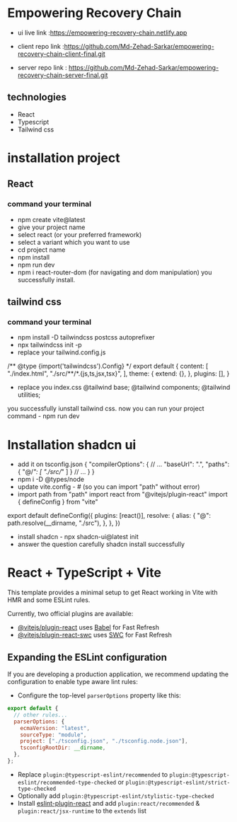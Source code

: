 # Empowering Recovery Chain

- ui live link :https://empowering-recovery-chain.netlify.app

- client repo link :https://github.com/Md-Zehad-Sarkar/empowering-recovery-chain-client-final.git

- server repo link : https://github.com/Md-Zehad-Sarkar/empowering-recovery-chain-server-final.git

## technologies

- React
- Typescript
- Tailwind css

# installation project

## React

### command your terminal

- npm create vite@latest
- give your project name
- select react (or your preferred framework)
- select a variant which you want to use
- cd project name
- npm install
- npm run dev
- npm i react-router-dom (for navigating and dom manipulation)
  you successfully install.

## tailwind css

### command your terminal

- npm install -D tailwindcss postcss autoprefixer
- npx tailwindcss init -p
- replace your tailwind.config.js

/** @type {import('tailwindcss').Config} \*/
export default {
content: [
"./index.html",
"./src/**/\*.{js,ts,jsx,tsx}",
],
theme: {
extend: {},
},
plugins: [],
}

- replace you index.css
  @tailwind base;
  @tailwind components;
  @tailwind utilities;

you successfully iunstall tailwind css. now you can run your project command - npm run dev

# Installation shadcn ui

- add it on tsconfig.json
  {
  "compilerOptions": {
  // ...
  "baseUrl": ".",
  "paths": {
  "@/_": [
  "./src/_"
  ]
  }
  // ...
  }
  }
- npm i -D @types/node
- update vite.config - # (so you can import "path" without error)
- import path from "path"
  import react from "@vitejs/plugin-react"
  import { defineConfig } from "vite"

export default defineConfig({
plugins: [react()],
resolve: {
alias: {
"@": path.resolve(\_\_dirname, "./src"),
},
},
})

- install shadcn - npx shadcn-ui@latest init
- answer the question carefully
  shadcn install successfully

# React + TypeScript + Vite

This template provides a minimal setup to get React working in Vite with HMR and some ESLint rules.

Currently, two official plugins are available:

- [@vitejs/plugin-react](https://github.com/vitejs/vite-plugin-react/blob/main/packages/plugin-react/README.md) uses [Babel](https://babeljs.io/) for Fast Refresh
- [@vitejs/plugin-react-swc](https://github.com/vitejs/vite-plugin-react-swc) uses [SWC](https://swc.rs/) for Fast Refresh

## Expanding the ESLint configuration

If you are developing a production application, we recommend updating the configuration to enable type aware lint rules:

- Configure the top-level `parserOptions` property like this:

```js
export default {
  // other rules...
  parserOptions: {
    ecmaVersion: "latest",
    sourceType: "module",
    project: ["./tsconfig.json", "./tsconfig.node.json"],
    tsconfigRootDir: __dirname,
  },
};
```

- Replace `plugin:@typescript-eslint/recommended` to `plugin:@typescript-eslint/recommended-type-checked` or `plugin:@typescript-eslint/strict-type-checked`
- Optionally add `plugin:@typescript-eslint/stylistic-type-checked`
- Install [eslint-plugin-react](https://github.com/jsx-eslint/eslint-plugin-react) and add `plugin:react/recommended` & `plugin:react/jsx-runtime` to the `extends` list
